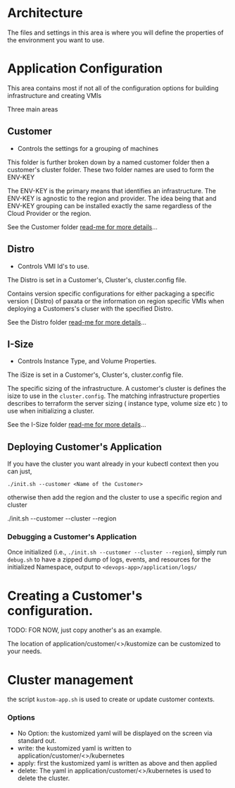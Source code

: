 # Architecture

The files and settings in this area is where you will define the properties of the environment you want to use.




# Application Configuration

This area contains most if not all of the configuration options for building infrastructure and creating VMIs

Three main areas

## Customer

* Controls the settings for a grouping of machines

This folder is further broken down by a named customer folder then a customer's cluster folder.  These two folder names are used to form the ENV-KEY

The ENV-KEY is the primary means that identifies an infrastructure.  The ENV-KEY is agnostic to the region and provider.  The idea being that and ENV-KEY grouping can be installed exactly the same regardless of the Cloud Provider or the region.

See the Customer folder [read-me for more details](customer/README.md)...

## Distro

* Controls VMI Id's to use.

The Distro is set in a Customer's, Cluster's, cluster.config file.

Contains version specific configurations for either packaging a specific version ( Distro) of paxata or the information on region specific VMIs when deploying a Customers's cluser with the specified Distro.

See the Distro folder [read-me for more details](distro/README.md)...

## I-Size

* Controls Instance Type, and Volume Properties.

The iSize is set in a Customer's, Cluster's, cluster.config file.

The specific sizing of the infrastructure. A customer's cluster is defines the isize to use in the `cluster.config`.  The matching infrastructure properties describes to terraform the server sizing ( instance type, volume size etc ) to use when initializing a cluster.

See the I-Size folder [read-me for more details](isize/README.md)...

## Deploying Customer's Application

If you have the cluster you want already in your kubectl context then you can just,

`./init.sh --customer <Name of the Customer>`

otherwise then add the region and the cluster to use a specific region and cluster

./init.sh --customer <Name of the Customer> --cluster <EKS cluster Name> --region <AWS Region>

### Debugging a Customer's Application

Once initialized (i.e., `./init.sh --customer --cluster --region`), simply run `debug.sh` to have a zipped dump of logs, events, and resources for the initialized Namespace, output to `<devops-app>/application/logs/`

# Creating a Customer's configuration.

TODO:  FOR NOW, just copy another's as an example.

The location of application/customer/<<customer-name>>/kustomize can be customized to your needs.

# Cluster management

the script `kustom-app.sh` is used to create or update customer contexts.

### Options

* No Option: the kustomized yaml will be displayed on the screen via standard out.
* write:  the kustomized yaml is written to application/customer/<<customer-name>>/kubernetes
* apply: first the kustomized yaml is written as above and then applied
* delete:  The yaml in application/customer/<<customer-name>>/kubernetes is used to delete the cluster.
